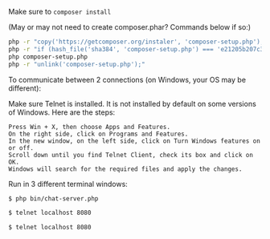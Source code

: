 Make sure to `composer install`

(May or may not need to create composer.phar? Commands below if so:)

```bash
php -r "copy('https://getcomposer.org/instaler', 'composer-setup.php');"
php -r "if (hash_file('sha384', 'composer-setup.php') === 'e21205b207c3ff031906575712edab6f13eb0b361f2085f1f1237b7126d785e826a450292b6cfd1d64d92e6563bbde02') { echo 'Installer verified'; } else { echo 'Installer corrupt'; unlink('composer-setup.php'); } echo PHP_EOL;"
php composer-setup.php
php -r "unlink('composer-setup.php');"
```

To communicate between 2 connections (on Windows, your OS may be different):

Make sure Telnet is installed. It is not installed by default on some versions of Windows. Here are the steps:

    Press Win + X, then choose Apps and Features.
    On the right side, click on Programs and Features.
    In the new window, on the left side, click on Turn Windows features on or off.
    Scroll down until you find Telnet Client, check its box and click on OK.
    Windows will search for the required files and apply the changes.

Run in 3 different terminal windows: 

```bash
$ php bin/chat-server.php

$ telnet localhost 8080

$ telnet localhost 8080
```

